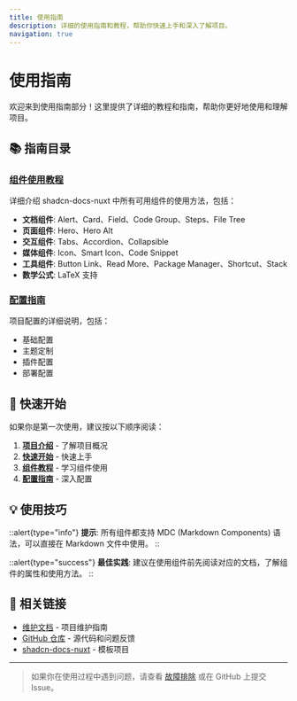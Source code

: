 ```yaml
---
title: 使用指南
description: 详细的使用指南和教程，帮助你快速上手和深入了解项目。
navigation: true
---
```


# 使用指南

欢迎来到使用指南部分！这里提供了详细的教程和指南，帮助你更好地使用和理解项目。

## 📚 指南目录

### [组件使用教程](/docs/guide/components)

详细介绍 shadcn-docs-nuxt 中所有可用组件的使用方法，包括：

- **文档组件**: Alert、Card、Field、Code Group、Steps、File Tree
- **页面组件**: Hero、Hero Alt
- **交互组件**: Tabs、Accordion、Collapsible
- **媒体组件**: Icon、Smart Icon、Code Snippet
- **工具组件**: Button Link、Read More、Package Manager、Shortcut、Stack
- **数学公式**: LaTeX 支持

### [配置指南](/docs/guide/configuration)

项目配置的详细说明，包括：

- 基础配置
- 主题定制
- 插件配置
- 部署配置

## 🚀 快速开始

如果你是第一次使用，建议按以下顺序阅读：

1. **[项目介绍](/docs/getting-started/introduction)** - 了解项目概况
2. **[快速开始](/docs/getting-started/quick-start)** - 快速上手
3. **[组件教程](/docs/guide/components)** - 学习组件使用
4. **[配置指南](/docs/guide/configuration)** - 深入配置

## 💡 使用技巧

::alert{type="info"}
**提示**: 所有组件都支持 MDC (Markdown Components) 语法，可以直接在 Markdown 文件中使用。
::

::alert{type="success"}
**最佳实践**: 建议在使用组件前先阅读对应的文档，了解组件的属性和使用方法。
::

## 🔗 相关链接

- [维护文档](/docs/maintenance/overview) - 项目维护指南
- [GitHub 仓库](https://github.com/Yan-nian/YY-Docs) - 源代码和问题反馈
- [shadcn-docs-nuxt](https://github.com/ZTL-UwU/shadcn-docs-nuxt) - 模板项目

---

> 如果你在使用过程中遇到问题，请查看 [故障排除](/docs/maintenance/troubleshooting) 或在 GitHub 上提交 Issue。